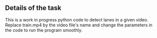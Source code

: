 ## Details of the task


This is a work in progress python code to detect lanes in a given video. Replace train.mp4 by the video file's name and change the parameters in the code to run the program smoothly.